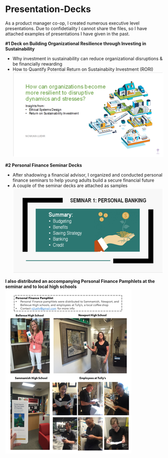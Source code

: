 # Presentation-Decks

As a product manager co-op, I created numerous executive level presentations. Due to confidetiality I cannot share the files, so I have attached examples of presentations I have given in the past.

**#1 Deck on Building Organizational Resilience through Investing in Sustainability**
- Why investment in sustainability can reduce organizational disruptions & be financially rewarding
- How to Quantify Potential Return on Sustainabiity Investment (RORI)
![pic 1](https://github.com/nomuka-luehr/Presentation-Decks/blob/b9bff9e7c3da9eee8e170a9b30b78792cb4d54f7/pic1.png)

**#2 Personal Finance Seminar Decks** 
- After shadowing a financial advisor, I organized and conducted personal finance seminars to help young adults build a secure financial future
- A couple of the seminar decks are attached as samples
![pic 2](https://github.com/nomuka-luehr/Presentation-Decks/blob/b9bff9e7c3da9eee8e170a9b30b78792cb4d54f7/pic2.png)

**I also distributed an accompanying Personal Finance Pamphlets at the seminar and to local high schools**
![pic 3](https://github.com/nomuka-luehr/Presentation-Decks/blob/b9bff9e7c3da9eee8e170a9b30b78792cb4d54f7/pic3.png)
